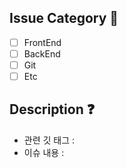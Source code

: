 ## Issue Category :pencil: 
<!-- [ ] 사이에 X 넣으면 체크 됨 -->
- [ ] FrontEnd
- [ ] BackEnd
- [ ] Git
- [ ] Etc

## Description :question: 
<!-- 깃 태그 하면 되고, 이슈 내용 쓰면 됨 -->
- 관련 깃 태그 :
- 이슈 내용 :
